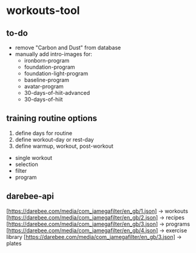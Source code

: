 # workouts-tool

## to-do

- remove "Carbon and Dust" from database
- manually add intro-images for:
    - ironborn-program
    - foundation-program
    - foundation-light-program
    - baseline-program
    - avatar-program
    - 30-days-of-hiit-advanced
    - 30-days-of-hiit

## training routine options

1. define days for routine
1. define workout-day or rest-day
1. define warmup, workout, post-workout

- single workout
- selection
- filter
- program

## darebee-api
[https://darebee.com/media/com_jamegafilter/en_gb/1.json] -> workouts
[https://darebee.com/media/com_jamegafilter/en_gb/2.json] -> recipes
[https://darebee.com/media/com_jamegafilter/en_gb/3.json] -> programs
[https://darebee.com/media/com_jamegafilter/en_gb/4.json] -> exercise library
[https://darebee.com/media/com_jamegafilter/en_gb/3.json] -> plates

